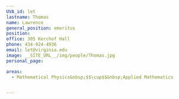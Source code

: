 ```yaml
---
UVA_id: let
lastname: Thomas
name: Lawrence
general_position: emeritus
position:
office: 305 Kerchof Hall
phone: 434-924-4936
email: let@virginia.edu
image: __SITE_URL__/img/people/Thomas.jpg
personal_page:

areas:
  - Mathematical Physics&nbsp;$$\cup$$&nbsp;Applied Mathematics


---
```

